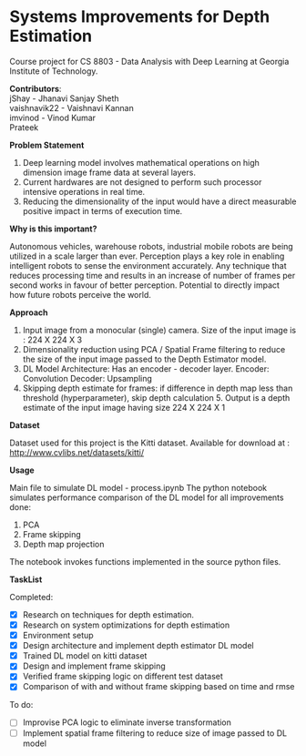 # **Systems Improvements for Depth Estimation**

Course project for CS 8803 - Data Analysis with Deep Learning at Georgia Institute of Technology.

**Contributors**:  
  jShay - Jhanavi Sanjay Sheth  
  vaishnavik22 - Vaishnavi Kannan  
  imvinod - Vinod Kumar  
  Prateek  

**Problem Statement**
1. Deep learning model involves mathematical operations on high dimension image frame data at several layers.
2. Current hardwares are not designed to perform such processor intensive operations in real time.
3. Reducing the dimensionality of the input would have a direct measurable positive impact in terms of execution time.


**Why is this important?**

Autonomous vehicles, warehouse robots, industrial mobile robots are being utilized in a scale larger than ever. Perception plays a key role in enabling intelligent robots to sense the environment accurately. Any technique that reduces processing time and results in an increase of number of frames per second works in favour of better perception. Potential to directly impact how future robots perceive the world.

**Approach**

1. Input image from a monocular (single) camera. Size of the input image is : 224 X 224 X 3
2. Dimensionality reduction using PCA / Spatial Frame filtering to reduce the size of the input image passed to the Depth Estimator model.
3. DL Model Architecture: Has an encoder - decoder layer. 
          Encoder: Convolution
          Decoder: Upsampling
4. Skipping depth estimate for frames: if difference in depth map less than threshold (hyperparameter), skip depth calculation 5. Output is a depth estimate of the input image having size 224 X 224 X 1

**Dataset**

Dataset used for this project is the Kitti dataset. Available for download at : http://www.cvlibs.net/datasets/kitti/

**Usage**

Main file to simulate DL model - process.ipynb
The python notebook simulates performance comparison of the DL model for all improvements done:
1. PCA 
2. Frame skipping
3. Depth map projection

The notebook invokes functions implemented in the source python files.

**TaskList**

Completed:
* [x] Research on techniques for depth estimation.
* [x] Research on system optimizations for depth estimation
* [x] Environment setup
* [x] Design architecture and implement depth estimator DL model
* [x] Trained DL model on kitti dataset
* [x] Design and implement frame skipping
* [x] Verified frame skipping logic on different test dataset
* [x] Comparison of with and without frame skipping based on time and rmse

To do:
* [ ] Improvise PCA logic to eliminate inverse transformation
* [ ] Implement spatial frame filtering to reduce size of image passed to DL model
